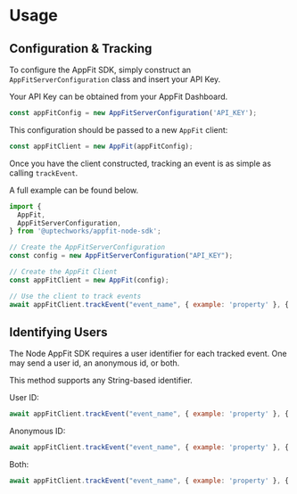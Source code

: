 # Usage

## Configuration & Tracking

To configure the AppFit SDK, simply construct an `AppFitServerConfiguration` class and insert your API Key.

Your API Key can be obtained from your AppFit Dashboard.

```javascript
const appFitConfig = new AppFitServerConfiguration('API_KEY');
```

This configuration should be passed to a new `AppFit` client:
```javascript
const appFitClient = new AppFit(appFitConfig);
```

Once you have the client constructed, tracking an event is as simple as calling `trackEvent`.

A full example can be found below.

```javascript
import {
  AppFit,
  AppFitServerConfiguration,
} from '@uptechworks/appfit-node-sdk';

// Create the AppFitServerConfiguration
const config = new AppFitServerConfiguration("API_KEY");

// Create the AppFit Client
const appFitClient = new AppFit(config);

// Use the client to track events
await appFitClient.trackEvent("event_name", { example: 'property' }, { userId: 'exampleId' });
```

## Identifying Users

The Node AppFit SDK requires a user identifier for each tracked event. One may send a user id, an anonymous id, or both.

This method supports any String-based identifier.

User ID:
```javascript
await appFitClient.trackEvent("event_name", { example: 'property' }, { userId: 'exampleId' });
```

Anonymous ID:
```javascript
await appFitClient.trackEvent("event_name", { example: 'property' }, { anonymousId: 'example-anonymous-Id' });
```

Both:
```javascript
await appFitClient.trackEvent("event_name", { example: 'property' }, { userId: 'exampleId', anonymousId: 'example-anonymous-Id' });
```
